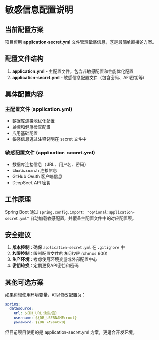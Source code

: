 # 敏感信息配置说明

## 当前配置方案

项目使用 **application-secret.yml** 文件管理敏感信息，这是最简单直接的方案。

## 配置文件结构

1. **application.yml** - 主配置文件，包含非敏感配置和性能优化配置
2. **application-secret.yml** - 敏感信息配置文件（包含密码、API密钥等）

## 具体配置内容

### 主配置文件 (application.yml)
- 数据库连接池优化配置
- 监控和健康检查配置
- 应用基础配置
- 敏感信息通过注释说明在 secret 文件中

### 敏感配置文件 (application-secret.yml)
- 数据库连接信息（URL、用户名、密码）
- Elasticsearch 连接信息
- GitHub OAuth 客户端信息
- DeepSeek API 密钥

## 工作原理

Spring Boot 通过 `spring.config.import: "optional:application-secret.yml"` 自动加载敏感配置，并覆盖主配置文件中的对应配置项。

## 安全建议

1. **版本控制**：确保 `application-secret.yml` 在 `.gitignore` 中
2. **权限控制**：限制配置文件的访问权限 (chmod 600)
3. **生产环境**：考虑使用环境变量或外部配置中心
4. **密钥轮换**：定期更换API密钥和密码

## 其他可选方案

如果你想使用环境变量，可以修改配置为：
```yaml
spring:
  datasource:
    url: ${DB_URL:默认值}
    username: ${DB_USERNAME:root}
    password: ${DB_PASSWORD}
```

但目前项目使用的是 application-secret.yml 方案，更适合开发环境。